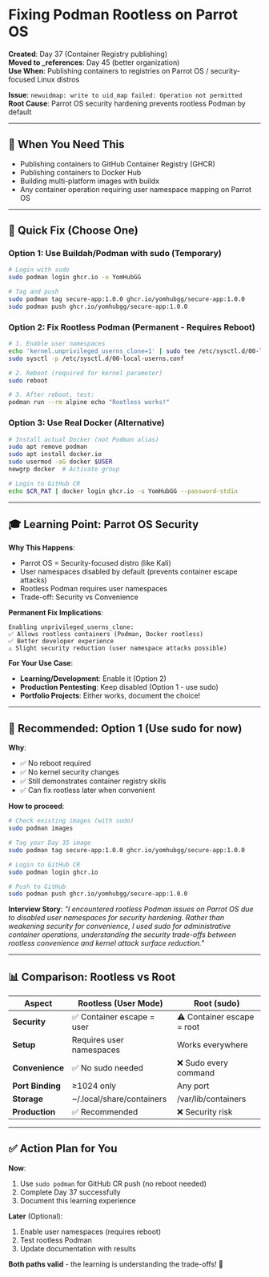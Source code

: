 # Fixing Podman Rootless on Parrot OS

**Created**: Day 37 (Container Registry publishing)  
**Moved to _references**: Day 45 (better organization)  
**Use When**: Publishing containers to registries on Parrot OS / security-focused Linux distros

**Issue**: `newuidmap: write to uid_map failed: Operation not permitted`  
**Root Cause**: Parrot OS security hardening prevents rootless Podman by default

---

## 🎯 When You Need This

- Publishing containers to GitHub Container Registry (GHCR)
- Publishing containers to Docker Hub
- Building multi-platform images with buildx
- Any container operation requiring user namespace mapping on Parrot OS

---

## 🔧 Quick Fix (Choose One)

### **Option 1: Use Buildah/Podman with sudo** (Temporary)
```bash
# Login with sudo
sudo podman login ghcr.io -u YomHubGG

# Tag and push
sudo podman tag secure-app:1.0.0 ghcr.io/yomhubgg/secure-app:1.0.0
sudo podman push ghcr.io/yomhubgg/secure-app:1.0.0
```

### **Option 2: Fix Rootless Podman** (Permanent - Requires Reboot)
```bash
# 1. Enable user namespaces
echo 'kernel.unprivileged_userns_clone=1' | sudo tee /etc/sysctl.d/00-local-userns.conf
sudo sysctl -p /etc/sysctl.d/00-local-userns.conf

# 2. Reboot (required for kernel parameter)
sudo reboot

# 3. After reboot, test:
podman run --rm alpine echo "Rootless works!"
```

### **Option 3: Use Real Docker** (Alternative)
```bash
# Install actual Docker (not Podman alias)
sudo apt remove podman
sudo apt install docker.io
sudo usermod -aG docker $USER
newgrp docker  # Activate group

# Login to GitHub CR
echo $CR_PAT | docker login ghcr.io -u YomHubGG --password-stdin
```

---

## 🎓 Learning Point: Parrot OS Security

**Why This Happens**:
- Parrot OS = Security-focused distro (like Kali)
- User namespaces disabled by default (prevents container escape attacks)
- Rootless Podman requires user namespaces
- Trade-off: Security vs Convenience

**Permanent Fix Implications**:
```
Enabling unprivileged_userns_clone:
✅ Allows rootless containers (Podman, Docker rootless)
✅ Better developer experience
⚠️ Slight security reduction (user namespace attacks possible)
```

**For Your Use Case**:
- **Learning/Development**: Enable it (Option 2)
- **Production Pentesting**: Keep disabled (Option 1 - use sudo)
- **Portfolio Projects**: Either works, document the choice!

---

## 🚀 Recommended: Option 1 (Use sudo for now)

**Why**:
- ✅ No reboot required
- ✅ No kernel security changes
- ✅ Still demonstrates container registry skills
- ✅ Can fix rootless later when convenient

**How to proceed**:
```bash
# Check existing images (with sudo)
sudo podman images

# Tag your Day 35 image
sudo podman tag secure-app:1.0.0 ghcr.io/yomhubgg/secure-app:1.0.0

# Login to GitHub CR
sudo podman login ghcr.io

# Push to GitHub
sudo podman push ghcr.io/yomhubgg/secure-app:1.0.0
```

**Interview Story**:
*"I encountered rootless Podman issues on Parrot OS due to disabled user namespaces for security hardening. Rather than weakening security for convenience, I used sudo for administrative container operations, understanding the security trade-offs between rootless convenience and kernel attack surface reduction."*

---

## 📊 Comparison: Rootless vs Root

| Aspect | Rootless (User Mode) | Root (sudo) |
|--------|---------------------|-------------|
| **Security** | ✅ Container escape = user | ⚠️ Container escape = root |
| **Setup** | Requires user namespaces | Works everywhere |
| **Convenience** | ✅ No sudo needed | ❌ Sudo every command |
| **Port Binding** | ≥1024 only | Any port |
| **Storage** | ~/.local/share/containers | /var/lib/containers |
| **Production** | ✅ Recommended | ❌ Security risk |

---

## ✅ Action Plan for You

**Now**:
1. Use `sudo podman` for GitHub CR push (no reboot needed)
2. Complete Day 37 successfully
3. Document this learning experience

**Later** (Optional):
1. Enable user namespaces (requires reboot)
2. Test rootless Podman
3. Update documentation with results

**Both paths valid** - the learning is understanding the trade-offs! 🎯
